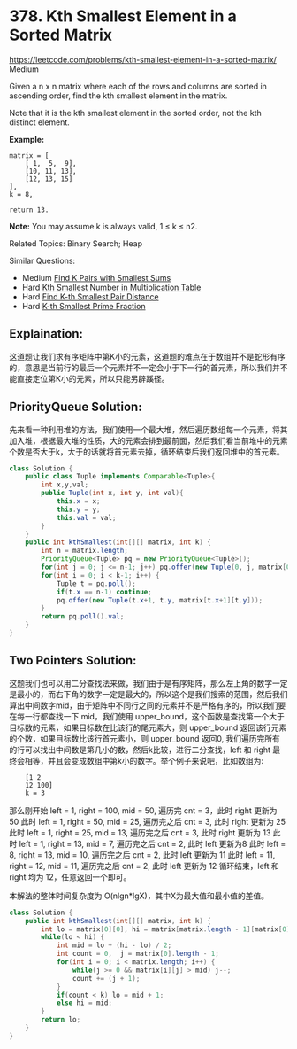 # 378. Kth Smallest Element in a Sorted Matrix
<https://leetcode.com/problems/kth-smallest-element-in-a-sorted-matrix/>
Medium


Given a n x n matrix where each of the rows and columns are sorted in ascending order, find the kth smallest element in the matrix.

Note that it is the kth smallest element in the sorted order, not the kth distinct element.

**Example:**

    matrix = [
        [ 1,  5,  9],
        [10, 11, 13],
        [12, 13, 15]
    ],
    k = 8,

    return 13.

**Note:**
You may assume k is always valid, 1 ≤ k ≤ n2.

Related Topics: Binary Search; Heap

Similar Questions:

* Medium [Find K Pairs with Smallest Sums](https://leetcode.com/problems/find-k-pairs-with-smallest-sums/)
* Hard [Kth Smallest Number in Multiplication Table](https://leetcode.com/problems/kth-smallest-number-in-multiplication-table/)
* Hard [Find K-th Smallest Pair Distance](https://leetcode.com/problems/find-k-th-smallest-pair-distance/)
* Hard [K-th Smallest Prime Fraction](https://leetcode.com/problems/k-th-smallest-prime-fraction/)

## Explaination: 
这道题让我们求有序矩阵中第K小的元素，这道题的难点在于数组并不是蛇形有序的，意思是当前行的最后一个元素并不一定会小于下一行的首元素，所以我们并不能直接定位第K小的元素，所以只能另辟蹊径。

## PriorityQueue Solution: 
先来看一种利用堆的方法，我们使用一个最大堆，然后遍历数组每一个元素，将其加入堆，根据最大堆的性质，大的元素会排到最前面，然后我们看当前堆中的元素个数是否大于k，大于的话就将首元素去掉，循环结束后我们返回堆中的首元素。

```java
class Solution {
    public class Tuple implements Comparable<Tuple>{
        int x,y,val;
        public Tuple(int x, int y, int val){
            this.x = x;
            this.y = y;
            this.val = val;
        }
    }
    public int kthSmallest(int[][] matrix, int k) {
        int n = matrix.length;
        PriorityQueue<Tuple> pq = new PriorityQueue<Tuple>();
        for(int j = 0; j <= n-1; j++) pq.offer(new Tuple(0, j, matrix[0][j]));
        for(int i = 0; i < k-1; i++) {
            Tuple t = pq.poll();
            if(t.x == n-1) continue;
            pq.offer(new Tuple(t.x+1, t.y, matrix[t.x+1][t.y]));
        }
        return pq.poll().val;
    }
}
```


## Two Pointers Solution: 
这题我们也可以用二分查找法来做，我们由于是有序矩阵，那么左上角的数字一定是最小的，而右下角的数字一定是最大的，所以这个是我们搜索的范围，然后我们算出中间数字mid，由于矩阵中不同行之间的元素并不是严格有序的，所以我们要在每一行都查找一下 mid，我们使用 upper_bound，这个函数是查找第一个大于目标数的元素，如果目标数在比该行的尾元素大，则 upper_bound 返回该行元素的个数，如果目标数比该行首元素小，则 upper_bound 返回0, 我们遍历完所有的行可以找出中间数是第几小的数，然后k比较，进行二分查找，left 和 right 最终会相等，并且会变成数组中第k小的数字。举个例子来说吧，比如数组为:
```
    [1 2
    12 100]
    k = 3
```
那么刚开始 left = 1, right = 100, mid = 50, 遍历完 cnt = 3，此时 right 更新为 50
此时 left = 1, right = 50, mid = 25, 遍历完之后 cnt = 3, 此时 right 更新为 25
此时 left = 1, right = 25, mid = 13, 遍历完之后 cnt = 3, 此时 right 更新为 13
此时 left = 1, right = 13, mid = 7, 遍历完之后 cnt = 2, 此时 left 更新为8
此时 left = 8, right = 13, mid = 10, 遍历完之后 cnt = 2, 此时 left 更新为 11
此时 left = 11, right = 12, mid = 11, 遍历完之后 cnt = 2, 此时 left 更新为 12
循环结束，left 和 right 均为 12，任意返回一个即可。

本解法的整体时间复杂度为 O(nlgn*lgX)，其中X为最大值和最小值的差值。

```java
class Solution {
    public int kthSmallest(int[][] matrix, int k) {
        int lo = matrix[0][0], hi = matrix[matrix.length - 1][matrix[0].length - 1] + 1;//[lo, hi)
        while(lo < hi) {
            int mid = lo + (hi - lo) / 2;
            int count = 0,  j = matrix[0].length - 1;
            for(int i = 0; i < matrix.length; i++) {
                while(j >= 0 && matrix[i][j] > mid) j--;
                count += (j + 1);
            }
            if(count < k) lo = mid + 1;
            else hi = mid;
        }
        return lo;
    }
}
```
